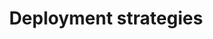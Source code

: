 ---
type: docs
title: "Deployment strategies"
linkTitle: "Dapr Shared"
weight: 100
description: "Learn the different deployment strategies with Dapr Shared"
---